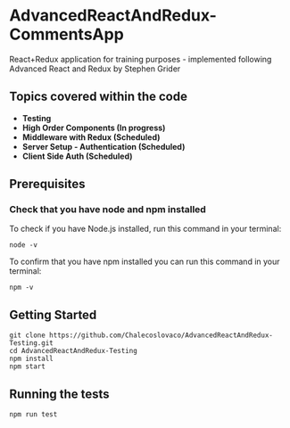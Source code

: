 # AdvancedReactAndRedux-CommentsApp

React+Redux application for training purposes - implemented following Advanced React and Redux by Stephen Grider

## Topics covered within the code

* **Testing**
* **High Order Components (In progress)**
* **Middleware with Redux (Scheduled)**
* **Server Setup - Authentication (Scheduled)**
* **Client Side Auth (Scheduled)**

## Prerequisites

### Check that you have node and npm installed

To check if you have Node.js installed, run this command in your terminal:
```
node -v
```
To confirm that you have npm installed you can run this command in your terminal:
```
npm -v
```

## Getting Started

```
git clone https://github.com/Chalecoslovaco/AdvancedReactAndRedux-Testing.git
cd AdvancedReactAndRedux-Testing
npm install
npm start
```

## Running the tests

```
npm run test
```
